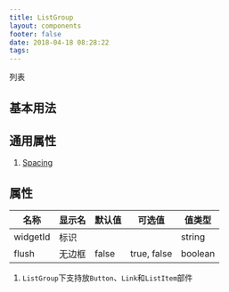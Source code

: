 ```yaml
---
title: ListGroup
layout: components
footer: false
date: 2018-04-18 08:28:22
tags:
---
```


列表

## 基本用法

## 通用属性

1. [Spacing](../Utilities/Spacing.html)

## 属性

| 名称  | 显示名 | 默认值 | 可选值 |值类型 |
| ----- | ------ | ----- | ----- | --------- |
| widgetId | 标识 | | | string |
| flush | 无边框 | false | true, false| boolean |

1. `ListGroup`下支持放`Button`、`Link`和`ListItem`部件